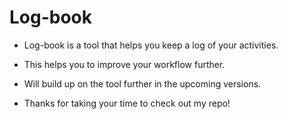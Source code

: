 # Log-book

* Log-book is  a tool that helps you keep a log of your activities.

* This helps you to improve your workflow further.

* Will build up on the tool further in the upcoming versions.

* Thanks for taking your time to check out my repo!
